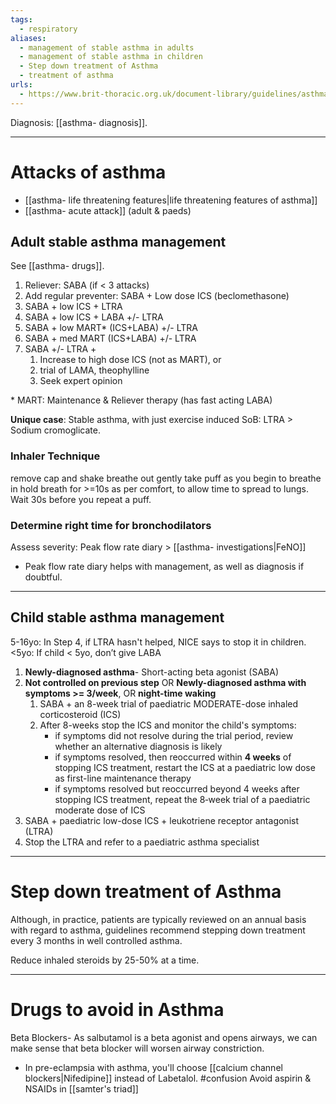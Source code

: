 ```yaml
---
tags:
  - respiratory
aliases:
  - management of stable asthma in adults
  - management of stable asthma in children
  - Step down treatment of Asthma
  - treatment of asthma
urls:
  - https://www.brit-thoracic.org.uk/document-library/guidelines/asthma/btssign-asthma-guideline-quick-reference-guide-2019/
---
```

Diagnosis: [[asthma- diagnosis]]. 

---
# Attacks of asthma
- [[asthma- life threatening features|life threatening features of asthma]]
- [[asthma- acute attack]] (adult & paeds)
## Adult stable asthma management
See [[asthma- drugs]]. 
1. Reliever: SABA (if < 3 attacks)
2. Add regular preventer: SABA + Low dose ICS (beclomethasone)
3. SABA + low ICS + LTRA
4. SABA + low ICS + LABA +/- LTRA
5. SABA + low MART* (ICS+LABA) +/- LTRA
6. SABA + med MART (ICS+LABA) +/- LTRA
7. SABA +/- LTRA +
	1. Increase to high dose ICS (not as MART), or
	2. trial of LAMA, theophylline
	3. Seek expert opinion

\* MART: Maintenance & Reliever therapy (has fast acting LABA)

**Unique case**: Stable asthma, with just exercise induced SoB: LTRA > Sodium cromoglicate.
### Inhaler Technique
remove cap and shake
breathe out gently
take puff as you begin to breathe in
hold breath for >=10s as per comfort, to allow time to spread to lungs. 
Wait 30s before you repeat a puff. 

### Determine right time for bronchodilators
Assess severity: Peak flow rate diary > [[asthma- investigations|FeNO]]
- Peak flow rate diary helps with management, as well as diagnosis if doubtful.

---
## Child stable asthma management
5-16yo: In Step 4, if LTRA hasn't helped, NICE says to stop it in children. 
<5yo: If child < 5yo, don’t give LABA 

1. **Newly-diagnosed asthma**- Short-acting beta agonist (SABA)
2. **Not controlled on previous step** OR **Newly-diagnosed asthma with symptoms >= 3/week**, OR **night-time waking** 
	1. SABA + an 8-week trial of paediatric MODERATE-dose inhaled corticosteroid (ICS)
	2. After 8-weeks stop the ICS and monitor the child's symptoms:
		- if symptoms did not resolve during the trial period, review whether an alternative diagnosis is likely
		- if symptoms resolved, then reoccurred within **4 weeks** of stopping ICS treatment, restart the ICS at a paediatric low dose as first-line maintenance therapy
		- if symptoms resolved but reoccurred beyond 4 weeks after stopping ICS treatment, repeat the 8‑week trial of a paediatric moderate dose of ICS
3. SABA + paediatric low-dose ICS + leukotriene receptor antagonist (LTRA)
4. Stop the LTRA and refer to a paediatric asthma specialist
---
# Step down treatment of Asthma
Although, in practice, patients are typically reviewed on an annual basis with regard to asthma, guidelines recommend stepping down treatment every 3 months in well controlled asthma. 

Reduce inhaled steroids by 25-50% at a time.

---
# Drugs to avoid in Asthma
Beta Blockers- As salbutamol is a beta agonist and opens airways, we can make sense that beta blocker will worsen airway constriction. 
- In pre-eclampsia with asthma, you'll choose [[calcium channel blockers|Nifedipine]] instead of Labetalol. #confusion 
Avoid aspirin & NSAIDs in [[samter's triad]] 